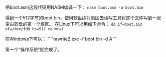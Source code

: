 
把boot.asm这段代码用NASM编译一下：
```nasm boot.asm -o boot.bin```

得到一个512字节的boot.bin，使用软盘绝对扇区去读写工具将这个文件写到一张空白软盘的第一个扇区。
在Linux下可以用如下命令：
```dd if=boot.bin of=/dev/fd0 bs=512 count=1```

在Windows下可以：
````rawrite2.exe -f boot.bin -d A```

第一个“操作系统”就完成了。
